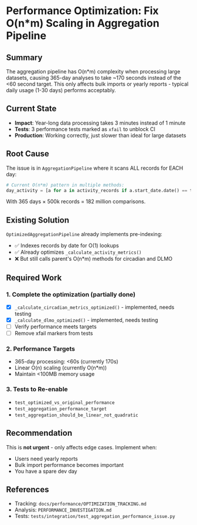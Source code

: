 # Performance Optimization: Fix O(n*m) Scaling in Aggregation Pipeline

## Summary
The aggregation pipeline has O(n*m) complexity when processing large datasets, causing 365-day analyses to take ~170 seconds instead of the <60 second target. This only affects bulk imports or yearly reports - typical daily usage (1-30 days) performs acceptably.

## Current State
- **Impact**: Year-long data processing takes 3 minutes instead of 1 minute
- **Tests**: 3 performance tests marked as `xfail` to unblock CI
- **Production**: Working correctly, just slower than ideal for large datasets

## Root Cause
The issue is in `AggregationPipeline` where it scans ALL records for EACH day:

```python
# Current O(n*m) pattern in multiple methods:
day_activity = [a for a in activity_records if a.start_date.date() == target_date]
```

With 365 days × 500k records = 182 million comparisons.

## Existing Solution
`OptimizedAggregationPipeline` already implements pre-indexing:
- ✅ Indexes records by date for O(1) lookups
- ✅ Already optimizes `_calculate_activity_metrics()`
- ❌ But still calls parent's O(n*m) methods for circadian and DLMO

## Required Work

### 1. Complete the optimization (partially done)
- [x] `_calculate_circadian_metrics_optimized()` - implemented, needs testing
- [x] `_calculate_dlmo_optimized()` - implemented, needs testing
- [ ] Verify performance meets targets
- [ ] Remove xfail markers from tests

### 2. Performance Targets
- 365-day processing: <60s (currently 170s)
- Linear O(n) scaling (currently O(n*m))
- Maintain <100MB memory usage

### 3. Tests to Re-enable
- `test_optimized_vs_original_performance`
- `test_aggregation_performance_target` 
- `test_aggregation_should_be_linear_not_quadratic`

## Recommendation
This is **not urgent** - only affects edge cases. Implement when:
- Users need yearly reports
- Bulk import performance becomes important
- You have a spare dev day

## References
- Tracking: `docs/performance/OPTIMIZATION_TRACKING.md`
- Analysis: `PERFORMANCE_INVESTIGATION.md`
- Tests: `tests/integration/test_aggregation_performance_issue.py`
